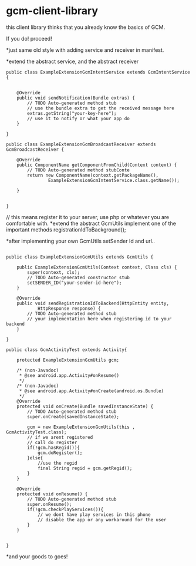 gcm-client-library
==================

this client library thinks that you already know the basics of GCM.

If you do! proceed!


*just same old style with adding service and receiver in manifest.

*extend the abstract service, and the abstract receiver 

```` Implementation of AbstractService
public class ExampleExtensionGcmIntentService extends GcmIntentService {

	 
	@Override
	public void sendNotification(Bundle extras) {
		// TODO Auto-generated method stub
		// use the bundle extra to get the received message here
		extras.getString("your-key-here");
		// use it to notify or what your app do
	}

}
````

```` Implementation of AbstractReceiver
public class ExampleExtensionGcmBroadcastReceiver extends GcmBroadcastReceiver {

	@Override
	public ComponentName getComponentFromChild(Context context) {
		// TODO Auto-generated method stubConte
		return new ComponentName(context.getPackageName(),
                ExampleExtensionGcmIntentService.class.getName());
		
	}


}
````

// this means register it to your server, use php or whatever you are comfortable with.
*extend the abstract GcmUtils implement one of the important methods registrationIdToBackground();

*after implementing your own GcmUtils setSender Id and url..

````implementation of abstract GcmUtils

public class ExampleExtensionGcmUtils extends GcmUtils {

	public ExampleExtensionGcmUtils(Context context, Class cls) {
		super(context, cls);
		// TODO Auto-generated constructor stub
		setSENDER_ID("your-sender-id-here");
	}

	@Override
	public void sendRegistrationIdToBackend(HttpEntity entity,
			HttpResponse response) {
		// TODO Auto-generated method stub
		// your implementation here when registering id to your backend
	}

}
````

```` how to use in activity
public class GcmActivityTest extends Activity{

	protected ExampleExtensionGcmUtils gcm;
	
	/* (non-Javadoc)
	 * @see android.app.Activity#onResume()
	 */
	/* (non-Javadoc)
	 * @see android.app.Activity#onCreate(android.os.Bundle)
	 */
	@Override
	protected void onCreate(Bundle savedInstanceState) {
		// TODO Auto-generated method stub
		super.onCreate(savedInstanceState);
		
		gcm = new ExampleExtensionGcmUtils(this , GcmActivityTest.class);
		// if we arent registered
		// call do register
		if(!gcm.hasRegid()){
			gcm.doRegister();
		}else{
			//use the regid
			final String regid = gcm.getRegid();
		}
	}

	@Override
	protected void onResume() {
		// TODO Auto-generated method stub
		super.onResume();
		if(!gcm.checkPlayServices()){
			// we dont have play services in this phone
			// disable the app or any workaround for the user
		}
	}

	
}
````

*and your goods to goes!

